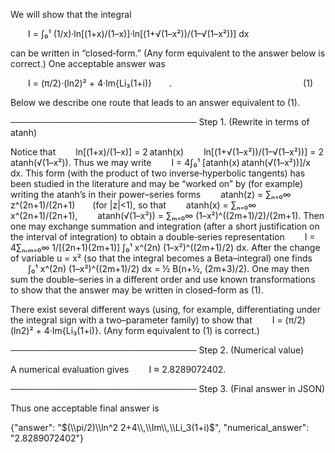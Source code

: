We will show that the integral

  I = ∫₀¹ (1/x)·ln[(1+x)/(1–x)]·ln[(1+√(1–x²))/(1–√(1–x²))] dx

can be written in “closed‐form.” (Any form equivalent to the answer below is correct.) One acceptable answer was

  I = (π/2)·(ln2)² + 4·Im{Li₃(1+i)}  .               (1)

Below we describe one route that leads to an answer equivalent to (1).

──────────────────────────────
Step 1. (Rewrite in terms of atanh)

Notice that
  ln[(1+x)/(1–x)] = 2 atanh(x)
  ln[(1+√(1–x²))/(1–√(1–x²))] = 2 atanh(√(1–x²)).
Thus we may write
  I = 4∫₀¹ [atanh(x) atanh(√(1–x²))]/x dx.
This form (with the product of two inverse‐hyperbolic tangents) has been studied in the literature and may be “worked on” by (for example) writing the atanh’s in their power–series forms
  atanh(z) = ∑ₙ₌₀∞ z^(2n+1)/(2n+1)  (for |z|<1),
so that
  atanh(x) = ∑ₙ₌₀∞ x^(2n+1)/(2n+1),
  atanh(√(1–x²)) = ∑ₘ₌₀∞ (1–x²)^((2m+1)/2)/(2m+1).
Then one may exchange summation and integration (after a short justification on the interval of integration) to obtain a double‐series representation
  I = 4∑ₙ,ₘ₌₀∞ 1/[(2n+1)(2m+1)] ∫₀¹ x^(2n) (1–x²)^((2m+1)/2) dx.
After the change of variable u = x² (so that the integral becomes a Beta–integral) one finds
  ∫₀¹ x^(2n) (1–x²)^((2m+1)/2) dx = ½ B(n+½, (2m+3)/2).
One may then sum the double–series in a different order and use known transformations to show that the answer may be written in closed–form as (1).

There exist several different ways (using, for example, differentiating under the integral sign with a two–parameter family) to show that
  I = (π/2)(ln2)² + 4·Im{Li₃(1+i)}.
(Any form equivalent to (1) is correct.)

──────────────────────────────
Step 2. (Numerical value)

A numerical evaluation gives 
  I ≈ 2.8289072402.

──────────────────────────────
Step 3. (Final answer in JSON)

Thus one acceptable final answer is

{"answer": "$(\\pi/2)\\ln^2 2+4\\,\\Im\\,\\Li_3(1+i)$", "numerical_answer": "2.8289072402"}